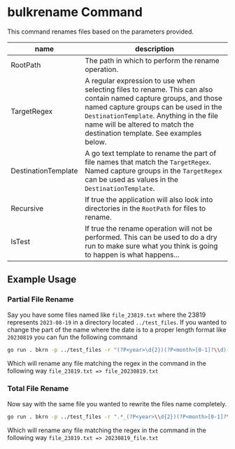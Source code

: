 # bulkrename Command

This command renames files based on the parameters provided.

| name | description |
|-----|-----|
| RootPath| The path in which to perform the rename operation. |
| TargetRegex| A regular expression to use when selecting files to rename. This can also contain named capture groups, and those named capture groups can be used in the `DestinationTemplate`. Anything in the file name will be altered to match the destination template. See examples below. |
| DestinationTemplate| A go text template to rename the part of file names that match the `TargetRegex`. Named capture groups in the `TargetRegex` can be used as values in the `DestinationTemplate`. |
| Recursive| If true the application will also look into directories in the `RootPath` for files to rename. |
| IsTest| If true the rename operation will not be performed. This can be used to do a dry run to make sure what you think is going to happen is what happens... |

## Example Usage

### Partial File Rename

Say you have some files named like `file_23819.txt` where the 23819 represents `2023-08-19` in a directory located `../test_files`. If you wanted to change the part of the name where the date is to a proper length format like `20230819` you can fun the following command

```bash
go run . bkrn -p ../test_files -r "(?P<year>\d{2})(?P<month>[0-1]?\\d)(?P<day>\\d{1,2})" -d "20{{ .year }}{{padLeft .month \"0\" 2}}{{padLeft .day \"0\" 2}}"
```

Which will rename any file matching the regex in the command in the following way `file_23819.txt => file_20230819.txt`

### Total File Rename

Now say with the same file you wanted to rewrite the files name completely.

```bash
go run . bkrn -p ../test_files -r ".*_(?P<year>\\d{2})(?P<month>[0-1]?\\d)(?P<day>\\d{1,2})(?P<extension>.*)" -d "20{{ .year }}{{padLeft .month \"0\" 2}}{{padLeft .day \"0\" 2}}_file{{ .extension }}"
```

Which will rename any file matching the regex in the command in the following way `file_23819.txt => 20230819_file.txt`
